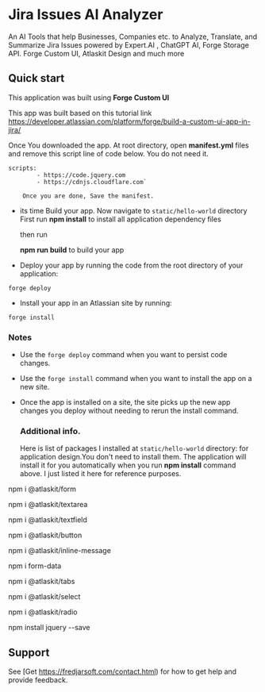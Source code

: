 # Jira Issues AI Analyzer

An AI Tools that help Businesses, Companies etc. to Analyze, Translate, and Summarize Jira Issues powered by Expert.AI , ChatGPT AI, Forge Storage API. Forge Custom UI, Atlaskit Design and much more 


## Quick start
This application was built using **Forge Custom UI**

This app was built based on this tutorial link https://developer.atlassian.com/platform/forge/build-a-custom-ui-app-in-jira/

Once You downloaded the app.  At root directory, open **manifest.yml** files  and remove this script line of code below. You do not need it. 

```
scripts:
        - https://code.jquery.com
        - https://cdnjs.cloudflare.com`
```
        Once you are done, Save the manifest.

        
- its time Build your app.  Now navigate to `static/hello-world` directory
 First run 
**npm install** to install all application dependency files

  then run

  **npm run build**   to build your app




- Deploy your app by running the code from the root directory of your application:
```
forge deploy
```

- Install your app in an Atlassian site by running:
```
forge install
```

### Notes
- Use the `forge deploy` command when you want to persist code changes.
- Use the `forge install` command when you want to install the app on a new site.
- Once the app is installed on a site, the site picks up the new app changes you deploy without needing to rerun the install command.

  ### Additional  info.
  Here is list of packages I installed at `static/hello-world` directory:  for application design.You don't need to install them.
  The application will install it for you automatically when you run **npm install** command above.  I just listed it here for reference purposes.
  
npm i @atlaskit/form  

npm i @atlaskit/textarea 

npm i @atlaskit/textfield  

npm i @atlaskit/button  

npm i @atlaskit/inline-message 

npm i form-data  

npm i @atlaskit/tabs  

npm i @atlaskit/select

npm i @atlaskit/radio

npm install jquery --save

## Support

See [Get https://fredjarsoft.com/contact.html) for how to get help and provide feedback.
